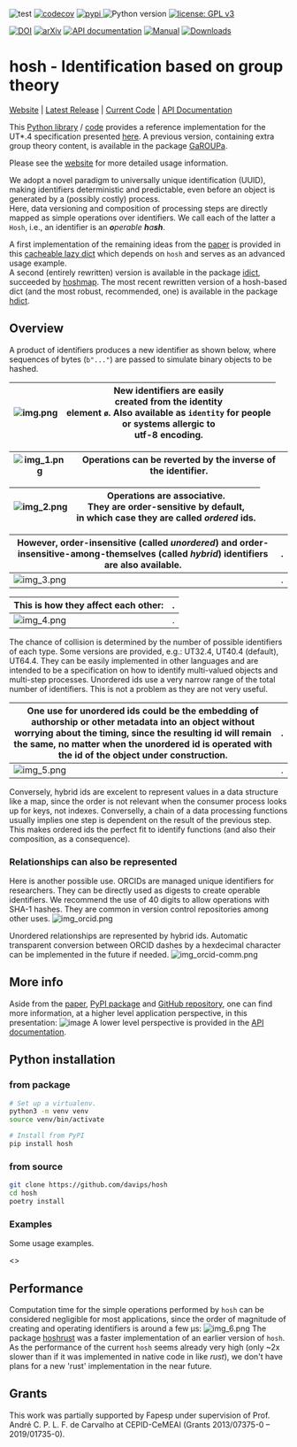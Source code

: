 ![test](https://github.com/davips/hosh/workflows/test/badge.svg)
[![codecov](https://codecov.io/gh/davips/hosh/branch/main/graph/badge.svg)](https://codecov.io/gh/davips/hosh)
<a href="https://pypi.org/project/hosh">
<img src="https://img.shields.io/pypi/v/hosh.svg?label=release&color=blue&style=flat-square" alt="pypi">
</a>
![Python version](https://img.shields.io/badge/python-3.8%20%7C%203.9-blue.svg)
[![license: GPL v3](https://img.shields.io/badge/License-GPLv3-blue.svg)](https://www.gnu.org/licenses/gpl-3.0)

[![DOI](https://zenodo.org/badge/DOI/10.5281/zenodo.5501845.svg)](https://doi.org/10.5281/zenodo.5501845)
[![arXiv](https://img.shields.io/badge/arXiv-2109.06028-b31b1b.svg?style=flat-square)](https://arxiv.org/abs/2109.06028)
[![API documentation](https://img.shields.io/badge/API-autogenerated-a030a0.svg)](https://davips.github.io/hosh)
[![Manual](https://img.shields.io/badge/manual-handcrafted-a030a0.svg)](https://hosh.page)
[![Downloads](https://static.pepy.tech/badge/hosh)](https://pepy.tech/project/hosh)

# hosh - Identification based on group theory
[Website](https://hosh.page) |
[Latest Release](https://pypi.org/project/hosh) |
[Current Code](https://github.com/davips/hosh) |
[API Documentation](https://davips.github.io/hosh)

This [Python library](https://pypi.org/project/hosh) / [code](https://github.com/davips/hosh) provides a reference implementation for the UT*.4 specification presented [here](https://arxiv.org/abs/2109.06028).
A previous version, containing extra group theory content, is available in the package [GaROUPa](https://pypi.org/project/garoupa).

Please see the [website](https://hosh.page) for more detailed usage information.

We adopt a novel paradigm to universally unique identification (UUID), making identifiers deterministic and predictable, 
even before an object is generated by a (possibly costly) process.   
Here, data versioning and composition of processing steps are directly mapped as simple operations over identifiers.
We call each of the latter a `Hosh`, i.e., an identifier is an _**o**perable **h**a**sh**_.

A first implementation of the remaining ideas from the [paper](https://arxiv.org/abs/2109.06028) is provided in this
[cacheable lazy dict](https://pypi.org/project/ldict/2.211016.3) which depends on `hosh` and serves as an advanced usage example.
<br>
A second (entirely rewritten) version is available in the package [idict](https://pypi.org/project/idict), succeeded by [hoshmap](https://pypi.org/project/hoshmap).
The most recent rewritten version of a hosh-based dict (and the most robust, recommended, one) is available in the package [hdict](https://pypi.org/project/hdict).


## Overview
A product of identifiers produces a new identifier as shown below, where sequences of bytes (`b"..."`) are passed to simulate binary objects to be hashed.

![img.png](https://raw.githubusercontent.com/davips/hosh/main/examples/img.png) | New identifiers are easily <br> created from the identity <br> element `ø`. Also available as `identity` for people <br>or systems allergic to <br>utf-8 encoding.
-------------------------|-------------------------

![img_1.png](https://raw.githubusercontent.com/davips/hosh/main/examples/img_1.png) | Operations can be reverted by the inverse of the identifier.
-------------------------|-------------------------

![img_2.png](https://raw.githubusercontent.com/davips/hosh/main/examples/img_2.png) | Operations are associative. <br>They are order-sensitive by default, <br>in which case they are called _ordered_ ids.
-------------------------|-------------------------

However, order-insensitive (called _unordered_) and order-insensitive-among-themselves (called _hybrid_) identifiers are also available. | .
-------------------------|-------------------------
![img_3.png](https://raw.githubusercontent.com/davips/hosh/main/examples/img_3.png) | .

This is how they affect each other: | .
-------------------------|-------------------------
![img_4.png](https://raw.githubusercontent.com/davips/hosh/main/examples/img_4.png) | .

The chance of collision is determined by the number of possible identifiers of each type.
Some versions are provided, e.g.: UT32.4, UT40.4 (default), UT64.4.
They can be easily implemented in other languages and are 
intended to be a specification on how to identify multi-valued objects and multi-step processes.
Unordered ids use a very narrow range of the total number of identifiers.
This is not a problem as they are not very useful.

One use for unordered ids could be the embedding of authorship or other metadata into an object without worrying about the timing, since the resulting id will remain the same, no matter when the unordered id is operated with the id of the object under construction. | . 
-------------------------|-------------------------
![img_5.png](https://raw.githubusercontent.com/davips/hosh/main/examples/img_5.png) | . 

Conversely, hybrid ids are excelent to represent values in a data structure like a map, 
since the order is not relevant when the consumer process looks up for keys, not indexes.
Converselly, a chain of a data processing functions usually implies one step is dependent on the result of the previous step.
This makes ordered ids the perfect fit to identify functions (and also their composition, as a consequence).

### Relationships can also be represented
Here is another possible use. ORCIDs are managed unique identifiers for researchers.
They can be directly used as digests to create operable identifiers.
We recommend the use of 40 digits to allow operations with SHA-1 hashes. 
They are common in version control repositories among other uses.
![img_orcid.png](https://raw.githubusercontent.com/davips/hosh/main/examples/img_orcid.png)

Unordered relationships are represented by hybrid ids.
Automatic transparent conversion between ORCID dashes by a hexdecimal character can be implemented in the future if needed.
![img_orcid-comm.png](https://raw.githubusercontent.com/davips/hosh/main/examples/img_orcid-comm.png)

## More info
Aside from the [paper](https://arxiv.org/abs/2109.06028), [PyPI package](https://pypi.org/project/hosh) 
and [GitHub repository](https://github.com/davips/hosh), 
one can find more information, at a higher level application perspective, 
in this presentation:
![image](https://raw.githubusercontent.com/davips/hosh/14cb45b888eb8a18ae093d200075c1a8a7e9cacb/examples/capa-slides-gdocs.png)
A lower level perspective is provided in the [API documentation](https://davips.github.io/hosh).

## Python installation
### from package
```bash
# Set up a virtualenv. 
python3 -m venv venv
source venv/bin/activate

# Install from PyPI
pip install hosh
```

### from source
```bash
git clone https://github.com/davips/hosh
cd hosh
poetry install
```

### Examples
Some usage examples.

<<operation>>


## Performance
Computation time for the simple operations performed by `hosh` can be considered negligible for most applications,
since the order of magnitude of creating and operating identifiers is around a few μs:
![img_6.png](https://raw.githubusercontent.com/davips/hosh/main/examples/img_6.png)
The package [hoshrust](https://pypi.org/project/hoshrust) was a faster implementation of an earlier version of `hosh`.
As the performance of the current `hosh` seems already very high (only ~2x slower than if it was implemented in native code in like _rust_), 
we don't have plans for a new 'rust' implementation in the near future.

## Grants
This work was partially supported by Fapesp under supervision of
Prof. André C. P. L. F. de Carvalho at CEPID-CeMEAI (Grants 2013/07375-0 – 2019/01735-0).
